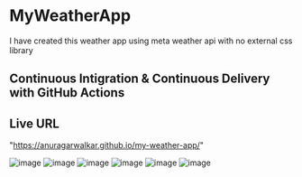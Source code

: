 # MyWeatherApp

I have created this weather app using meta weather api with no external css library

## Continuous Intigration & Continuous Delivery with GitHub Actions

## Live URL
"https://anuragarwalkar.github.io/my-weather-app/"

![image](https://user-images.githubusercontent.com/40962778/94052606-cb21e600-fdf6-11ea-8e02-e3084f46c5c6.png)
![image](https://user-images.githubusercontent.com/40962778/94057647-88174100-fdfd-11ea-8f71-cc8ff668afcf.png)
![image](https://user-images.githubusercontent.com/40962778/94057672-95343000-fdfd-11ea-8472-b048a212a4fb.png)
![image](https://user-images.githubusercontent.com/40962778/94057704-a0875b80-fdfd-11ea-83d2-12f9788b8108.png)
![image](https://user-images.githubusercontent.com/40962778/94057764-b72db280-fdfd-11ea-81dc-ebe8ad5d30bf.png)
![image](https://user-images.githubusercontent.com/40962778/94057792-bf85ed80-fdfd-11ea-8650-12ce3bbae6d3.png)


